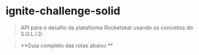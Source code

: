 # ignite-challenge-solid
> API para o desafio da plataforma Rocketseat usando os conceitos do S.O.L.I.D

> **Guia completo das rotas abaixo **
